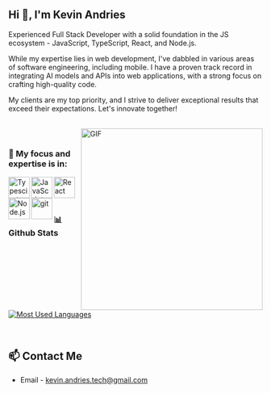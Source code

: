 ## Hi 👋, I'm Kevin Andries

Experienced Full Stack Developer with a solid foundation in the JS ecosystem - JavaScript, TypeScript, React, and Node.js.  

While my expertise lies in web development, I've dabbled in various areas of software engineering, including mobile. I have a proven track record in integrating AI models and APIs into web applications, with a strong focus on crafting high-quality code.  

My clients are my top priority, and I strive to deliver exceptional results that exceed their expectations. Let's innovate together!
<br/>
<br/>

<img align="right" alt="GIF" src="https://raw.githubusercontent.com/rahul-jha98/rahul-jha98/main/techstack.gif" width="360px"/>
  
<br>

### 🔨 My focus and expertise is in:

<a href="https://www.typescriptlang.org/" target="_blank"><img align="left" alt="Typescirpt" height ="42px" src="https://raw.githubusercontent.com/rahul-jha98/github_readme_icons/main/language_and_tools/square/typescript/typescript.svg"></a>
<a href="https://developer.mozilla.org/en-US/docs/Web/JavaScript" target="_blank"> <img align="left" alt="JavaScript" height ="42px"  src="https://raw.githubusercontent.com/rahul-jha98/github_readme_icons/main/language_and_tools/square/javascript/javascript.svg"> </a>
<a href="https://reactjs.org/" target="_blank"> <img align="left" alt="React" height ="42px" src="https://raw.githubusercontent.com/rahul-jha98/github_readme_icons/main/language_and_tools/square/react/react.svg"></a>
<a href="https://nodejs.org" target="_blank"><img align="left" alt="Node.js" height ="42px" src="https://raw.githubusercontent.com/rahul-jha98/github_readme_icons/main/language_and_tools/square/node/node.svg"></a>
<a href="https://git-scm.com/" target="_blank"> <img src="https://raw.githubusercontent.com/rahul-jha98/github_readme_icons/main/language_and_tools/square/git-scm/git-scm.svg" align="left" alt="git" height='42px'/> </a>

<br><br><br>

### 📊 Github Stats

<a href='https://github.com/Kevin-Andries/github-stats-transparent'>

![Most Used Languages](https://github-readme-stats.vercel.app/api/top-langs/?username=Kevin-Andries&size_weight=0.5&count_weight=0.5&layout=compact)

</a>

<br>

## 📫 Contact Me

- Email - kevin.andries.tech@gmail.com

